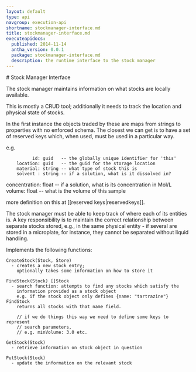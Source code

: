 ```yaml
---
layout: default
type: api
navgroup: execution-api
shortname: stockmanager-interface.md
title: stockmanager-interface.md
executeapidocs:
  published: 2014-11-14
  antha_version: 0.0.1
  package: stockmanager-interface.md
  description: the runtime interface to the stock manager
---
```

# Stock Manager Interface

The stock manager maintains information on what stocks are locally available.

This is mostly a CRUD tool; additionally it needs to track the location and physical state of stocks.

In the first instance the objects traded by these are maps from strings to properties with no enforced schema. The closest we can get is to have a set of reserved keys which, when used, must be used in a particular way.

e.g.

              id: guid   -- the globally unique identifier for 'this'
        location: guid   -- the guid for the storage location 
        material: string -- what type of stock this is
        solvent : string -- if a solution, what is it dissolved in?
   concentration: float  -- if a solution, what is its concentration in Mol/L
          volume: float  -- what is the volume of this sample

more definition on this at [[reserved keys|reservedkeys]].

The stock manager must be able to keep track of where each of its entities is. A key responsibility is to maintain the correct relationship between separate stocks stored, e.g., in the same physical entity - if several are stored in a microplate, for instance, they cannot be separated without liquid handling. 

Implements the following functions: 

    CreateStock(Stock, Store) 
      - creates a new stock entry; 
        optionally takes some information on how to store it

    FindStock(Stock) []Stock
      - search function: attempts to find any stocks which satisfy the 
        information provided as a stock object
        e.g. if the stock object only defines {name: "tartrazine"} FindStock 
        returns all stocks with that name field. 

        // if we do things this way we need to define some keys to represent 
        // search parameters, 
        // e.g. minVolume: 3.0 etc.

    GetStock(Stock)
      - retrieve information on stock object in question

    PutStock(Stock)
      - update the information on the relevant stock
